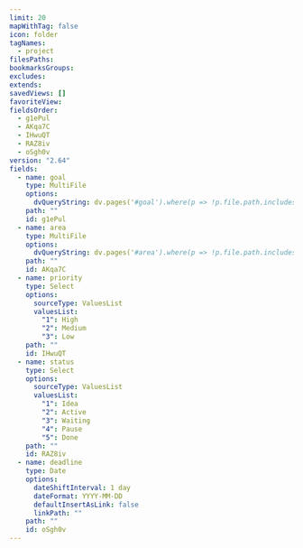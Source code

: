 ```yaml
---
limit: 20
mapWithTag: false
icon: folder
tagNames:
  - project
filesPaths: 
bookmarksGroups: 
excludes: 
extends: 
savedViews: []
favoriteView: 
fieldsOrder:
  - g1ePul
  - AKqa7C
  - IHwuQT
  - RAZ8iv
  - oSgh0v
version: "2.64"
fields:
  - name: goal
    type: MultiFile
    options:
      dvQueryString: dv.pages('#goal').where(p => !p.file.path.includes("Templates"))
    path: ""
    id: g1ePul
  - name: area
    type: MultiFile
    options:
      dvQueryString: dv.pages('#area').where(p => !p.file.path.includes("Templates"))
    path: ""
    id: AKqa7C
  - name: priority
    type: Select
    options:
      sourceType: ValuesList
      valuesList:
        "1": High
        "2": Medium
        "3": Low
    path: ""
    id: IHwuQT
  - name: status
    type: Select
    options:
      sourceType: ValuesList
      valuesList:
        "1": Idea
        "2": Active
        "3": Waiting
        "4": Pause
        "5": Done
    path: ""
    id: RAZ8iv
  - name: deadline
    type: Date
    options:
      dateShiftInterval: 1 day
      dateFormat: YYYY-MM-DD
      defaultInsertAsLink: false
      linkPath: ""
    path: ""
    id: oSgh0v
---
```


